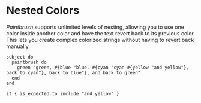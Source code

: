 # Nested Colors

_Paintbrush_ supports unlimited levels of nesting, allowing you to use one color inside another color and have the text revert back to its previous color. This lets you create complex colorized strings without having to revert back manually.

```rspec:ansi
subject do
  paintbrush do
    green "green, #{blue "blue, #{cyan "cyan #{yellow "and yellow"}, back to cyan"}, back to blue"}, and back to green"
  end
end

it { is_expected.to include "and yellow" }
```
